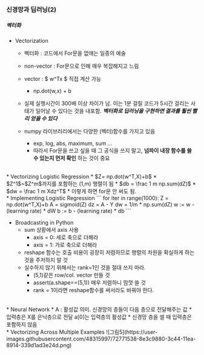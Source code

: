 ### 신경망과 딥러닝(2)
##### 벡터화
* Vectorization
    * 벡터화 : 코드에서 For문을 없애는 일종의 예술
    * non-vector : For문으로 인해 매우 복잡해지고 느림
    * vector : $ w^Tx $ 직접 계산 가능 
        * np.dot(w,x) + b
    * 실제 실행시간이 300배 이상 차이가 남. 
    이는 1분 걸릴 코드가 5시간 걸리는 사태가 일어날 수 있다는 것을 내포함.
    ***벡터화로 딥러닝을 구현하면 결과를 훨씬 빨리 얻을 수 있다*** 

    * numpy 라이브러리에서는 다양한 (벡터)함수를 가지고 있음
        * exp, log, abs, maximum, sum ... 
        * 따라서 For문을 쓰고 싶을 때 그 공식을 쓰지 말고, **넘파이 내장 함수를 쓸 수 있는지 먼저 확인** 하는 것이 중요
<br>
* Vectorizing Logistic Regression
    * $Z= np.dot(w^T,X)+b$
        * $Z^1$~$Z^m$까지를 포함하는 (1,m) 행렬이 됨
    * $db = \frac 1 m np.sum(dZ)$
    * $dw = \frac 1 m Xdz^T$
    * 이렇게 하면 for문 안 써도 됨.
<br>
* Implementing Logistic Regression
```
for iter in range(1000):
    Z = np.dot(w^T,X)+b
    A = sigmoid(Z)
    dz = A - Y
    dw = 1/m * np.sum(dZ)
    w := w - (learning rate) * dW
    b := b - (learning rate) * db
```
<br>

* Broadcasting in Python
    * sum 상황에서 axis 사용
        * axis = 0: 세로 축으로 더해라
        * axis = 1: 가로 축으로 더해라
    * reshape 함수는 호출 비용이 굉장히 저렴하므로 행렬의 차원을 확실하게 하는 것을 주저하지 말 것
    * 실수하지 않기 위해서는 rank=1인 것을 절대 쓰지 마라.
        * (5,1)같은 row/col. vector 만들 것
        * assert(a.shape==(5,1)) 
        매우 저렴하니 맘껏 쓸 것
        * rank = 1이라면 reshape함수를 써서라도 바꿔야 한다.
<br>
* Neural Network
    * A : 활성값 의미. 신경망의 층들이 다음 층으로 전달해주는 값
    * 입력층은 X를 은닉층으로 전달
    a[0]는 입력층의 활성값
    * 신경망 층을 셀 때 입력층은 포함하지 않음
<br>
* Vectorizing Across Multiple Examples
![그림5](https://user-images.githubusercontent.com/48315997/72771538-8e3c9880-3c44-11ea-8914-339d1ad3e24d.png)



